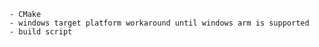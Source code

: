 
    - CMake
    - windows target platform workaround until windows arm is supported
    - build script